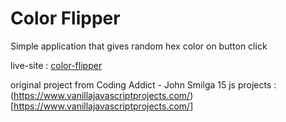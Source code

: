 # Color Flipper

Simple application that gives random hex color on button click

live-site : [color-flipper](https://pratik280.github.io/color-flipper/)

original project from Coding Addict - John Smilga 15 js projects : (https://www.vanillajavascriptprojects.com/)[https://www.vanillajavascriptprojects.com/]
